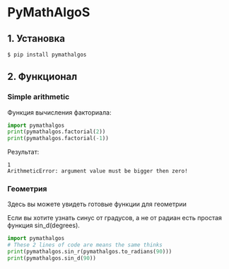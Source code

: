 # PyMathAlgoS

## 1. Установка

```bash
$ pip install pymathalgos
```

## 2. Функционал

### Simple arithmetic

Функция вычисления факториала:

```python
import pymathalgos
print(pymathalgos.factorial(2))
print(pymathalgos.factorial(-1))
```

Результат:

```
1
ArithmeticError: argument value must be bigger then zero!
```

### Геометрия

Здесь вы можете увидеть готовые функции для геометрии


Если вы хотите узнать синус от градусов, а не от радиан
есть простая функция sin_d(degrees).
```python
import pymathalgos
# These 2 lines of code are means the same thinks
print(pymathalgos.sin_r(pymathalgos.to_radians(90)))
print(pymathalgos.sin_d(90))
```
